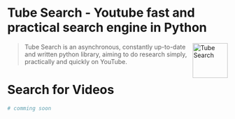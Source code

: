 # Tube Search - Youtube fast and practical search engine in Python

<img height="80" align="right" alt="Tube Search" src="https://i.ibb.co/67fzWG7V/20250512-113454-0000.png"/>

> Tube Search is an asynchronous, constantly up-to-date and written python library, aiming to do research simply, practically and quickly on YouTube.

# Search for Videos

```python
# comming soon
